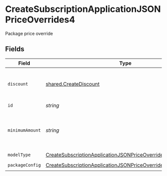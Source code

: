 # CreateSubscriptionApplicationJSONPriceOverrides4

Package price override


## Fields

| Field                                                                                                                                                     | Type                                                                                                                                                      | Required                                                                                                                                                  | Description                                                                                                                                               | Example                                                                                                                                                   |
| --------------------------------------------------------------------------------------------------------------------------------------------------------- | --------------------------------------------------------------------------------------------------------------------------------------------------------- | --------------------------------------------------------------------------------------------------------------------------------------------------------- | --------------------------------------------------------------------------------------------------------------------------------------------------------- | --------------------------------------------------------------------------------------------------------------------------------------------------------- |
| `discount`                                                                                                                                                | [shared.CreateDiscount](../../models/shared/creatediscount.md)                                                                                            | :heavy_minus_sign:                                                                                                                                        | The subscription's override discount for this price.                                                                                                      |                                                                                                                                                           |
| `id`                                                                                                                                                      | *string*                                                                                                                                                  | :heavy_check_mark:                                                                                                                                        | N/A                                                                                                                                                       |                                                                                                                                                           |
| `minimumAmount`                                                                                                                                           | *string*                                                                                                                                                  | :heavy_minus_sign:                                                                                                                                        | The subscription's override minimum amount for this price.                                                                                                | 1.23                                                                                                                                                      |
| `modelType`                                                                                                                                               | [CreateSubscriptionApplicationJSONPriceOverrides4ModelType](../../models/operations/createsubscriptionapplicationjsonpriceoverrides4modeltype.md)         | :heavy_check_mark:                                                                                                                                        | N/A                                                                                                                                                       | package                                                                                                                                                   |
| `packageConfig`                                                                                                                                           | [CreateSubscriptionApplicationJSONPriceOverrides4PackageConfig](../../models/operations/createsubscriptionapplicationjsonpriceoverrides4packageconfig.md) | :heavy_check_mark:                                                                                                                                        | N/A                                                                                                                                                       |                                                                                                                                                           |